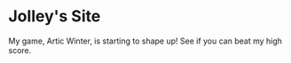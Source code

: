 # Jolley's Site

My game, Artic Winter, is starting to shape up! See if you can beat my high score.
